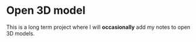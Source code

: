 # Open 3D model

This is a long term project where I will **occasionally** add my notes to open 3D models.
